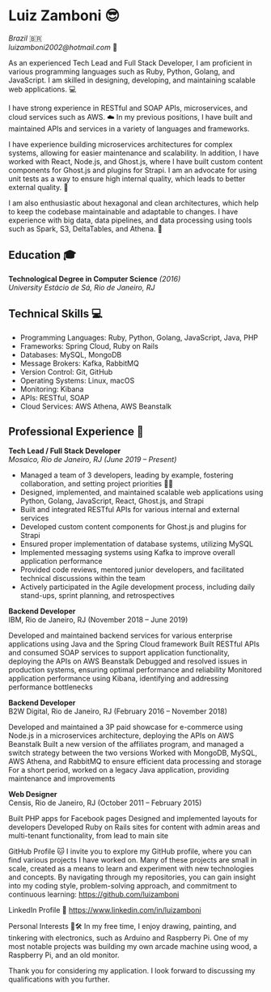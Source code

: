 # Luiz Zamboni 😎
_Brazil_ 🇧🇷  
_luizamboni2002@hotmail.com_ 📧

As an experienced Tech Lead and Full Stack Developer, I am proficient in various programming languages such as Ruby, Python, Golang, and JavaScript. I am skilled in designing, developing, and maintaining scalable web applications. 💻 

I have strong experience in RESTful and SOAP APIs, microservices, and cloud services such as AWS. ☁️ In my previous positions, I have built and maintained APIs and services in a variety of languages and frameworks.

I have experience building microservices architectures for complex systems, allowing for easier maintenance and scalability. In addition, I have worked with React, Node.js, and Ghost.js, where I have built custom content components for Ghost.js and plugins for Strapi. I am an advocate for using unit tests as a way to ensure high internal quality, which leads to better external quality. 🔬

I am also enthusiastic about hexagonal and clean architectures, which help to keep the codebase maintainable and adaptable to changes. I have experience with big data, data pipelines, and data processing using tools such as Spark, S3, DeltaTables, and Athena. 🌟

## Education 🎓
**Technological Degree in Computer Science** _(2016)_  
_University Estácio de Sá, Rio de Janeiro, RJ_

## Technical Skills 💻
- Programming Languages: Ruby, Python, Golang, JavaScript, Java, PHP
- Frameworks: Spring Cloud, Ruby on Rails
- Databases: MySQL, MongoDB
- Message Brokers: Kafka, RabbitMQ
- Version Control: Git, GitHub
- Operating Systems: Linux, macOS
- Monitoring: Kibana
- APIs: RESTful, SOAP
- Cloud Services: AWS Athena, AWS Beanstalk

## Professional Experience 💼
**Tech Lead / Full Stack Developer**  
_Mosaico, Rio de Janeiro, RJ (June 2019 – Present)_
- Managed a team of 3 developers, leading by example, fostering collaboration, and setting project priorities 👨‍💻
- Designed, implemented, and maintained scalable web applications using Python, Golang, JavaScript, React, Ghost.js, and Strapi
- Built and integrated RESTful APIs for various internal and external services
- Developed custom content components for Ghost.js and plugins for Strapi
- Ensured proper implementation of database systems, utilizing MySQL
- Implemented messaging systems using Kafka to improve overall application performance
- Provided code reviews, mentored junior developers, and facilitated technical discussions within the team
- Actively participated in the Agile development process, including daily stand-ups, sprint planning, and retrospectives

**Backend Developer**  
IBM, Rio de Janeiro, RJ (November 2018 – June 2019)

Developed and maintained backend services for various enterprise applications using Java and the Spring Cloud framework
Built RESTful APIs and consumed SOAP services to support application functionality, deploying the APIs on AWS Beanstalk
Debugged and resolved issues in production systems, ensuring optimal performance and reliability
Monitored application performance using Kibana, identifying and addressing performance bottlenecks

**Backend Developer**  
B2W Digital, Rio de Janeiro, RJ (February 2016 – November 2018)

Developed and maintained a 3P paid showcase for e-commerce using Node.js in a microservices architecture, deploying the APIs on AWS Beanstalk
Built a new version of the affiliates program, and managed a switch strategy between the two versions
Worked with MongoDB, MySQL, AWS Athena, and RabbitMQ to ensure efficient data processing and storage
For a short period, worked on a legacy Java application, providing maintenance and improvements

**Web Designer**  
Censis, Rio de Janeiro, RJ (October 2011 – February 2015)

Built PHP apps for Facebook pages
Designed and implemented layouts for developers
Developed Ruby on Rails sites for content with admin areas and multi-tenant functionality, from lead to main site

GitHub Profile 🐱
I invite you to explore my GitHub profile, where you can find various projects I have worked on. Many of these projects are small in scale, created as a means to learn and experiment with new technologies and concepts. By navigating through my repositories, you can gain insight into my coding style, problem-solving approach, and commitment to continuous learning:
https://github.com/luizamboni

LinkedIn Profile 💼
https://www.linkedin.com/in/luizamboni

Personal Interests 🎨🛠️
In my free time, I enjoy drawing, painting, and tinkering with electronics, such as Arduino and Raspberry Pi. One of my most notable projects was building my own arcade machine using wood, a Raspberry Pi, and an old monitor.

Thank you for considering my application. I look forward to discussing my qualifications with you further.
